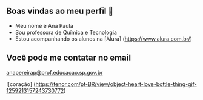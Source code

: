## Boas vindas ao meu perfil 💙


- Meu nome é Ana Paula
- Sou professora de Química e Tecnologia
- Estou acompanhando os alunos na [Alura] (https://www.alura.com.br/)


## Você pode me contatar no email 

anapereirap@prof.educacao.sp.gov.br

![coração] (https://tenor.com/pt-BR/view/object-heart-love-bottle-thing-gif-1259213157243730772)
  
